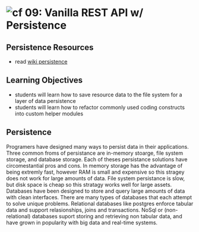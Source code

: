 ![cf](http://i.imgur.com/7v5ASc8.png) 09: Vanilla REST API w/ Persistence
===

## Persistence Resources
* read [wiki persistence](https://en.wikipedia.org/wiki/Persistence_(computer_science))

## Learning Objectives
* students will learn how to save resource data to the file system for a layer of data persistence
* students will learn how to refactor commonly used coding constructs into custom helper modules

## Persistence
Programers have designed many ways to persist data in their applications. Three common froms of persistance are in-memory stoarge, file system storage, and database storage. Each of theses persistance solutions have circomestantial pros and cons. 
In memory storage has the advantage of being extremly fast, however RAM is small and expensive so this stragey does not work for large amounts of data. File system persistance is slow, but disk space is cheap so this stratagy works well for large assets. Databases have been designed to store and query large amounts of data with clean interfaces. There are many types of databases that each attempt to solve unique problems. Relational databases like postgres enforce tabular data and support relasionships, joins and transactions. NoSql or (non-relational) databases suport storing and retrieving non tabular data, and have grown in popularity with big data and real-time systems. 
